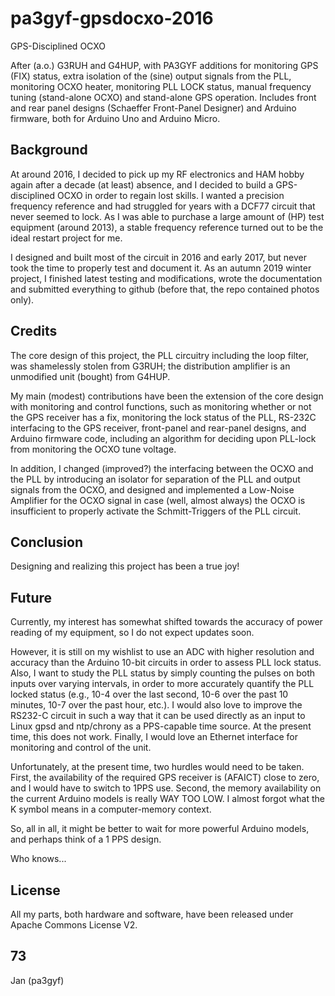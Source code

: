 # pa3gyf-gpsdocxo-2016
GPS-Disciplined OCXO

After (a.o.) G3RUH and G4HUP, with PA3GYF additions for monitoring GPS (FIX) status, extra isolation of the (sine) output signals from the PLL, monitoring OCXO heater, monitoring PLL LOCK status, manual frequency tuning (stand-alone OCXO) and stand-alone GPS operation.
Includes front and rear panel designs (Schaeffer Front-Panel Designer) and Arduino firmware,
both for Arduino Uno and Arduino Micro.

## Background

At around 2016, I decided to pick up my RF electronics and HAM hobby again after a decade (at least) absence,
and I decided to build a GPS-disciplined OCXO in order to regain lost skills.
I wanted a precision frequency reference and had struggled for years with a DCF77 circuit that never
seemed to lock. As I was able to purchase a large amount of (HP) test equipment (around 2013),
a stable frequency reference turned out to be the ideal restart project for me.

I designed and built most of the circuit in 2016 and early 2017, but never took the time to
properly test and document it. As an autumn 2019 winter project, I finished latest testing and modifications,
wrote the documentation
and submitted everything to github (before that, the repo contained photos only).

## Credits

The core design of this project, the PLL circuitry including the loop filter, was shamelessly stolen
from G3RUH; the distribution amplifier is an unmodified unit (bought) from G4HUP.

My main (modest) contributions have been the extension of the core design with monitoring and control functions,
such as monitoring whether or not the GPS receiver has a fix,
monitoring the lock status of the PLL,
RS-232C interfacing to the GPS receiver,
front-panel and rear-panel designs,
and Arduino firmware code, including an algorithm for deciding upon PLL-lock
from monitoring the OCXO tune voltage.

In addition, I changed (improved?) the interfacing between the OCXO and the PLL by
introducing an isolator for separation of the PLL and output signals from the OCXO,
and designed and implemented a Low-Noise Amplifier for the OCXO signal in case (well, almost always)
the OCXO is insufficient to properly activate the Schmitt-Triggers of the PLL circuit.

## Conclusion

Designing and realizing this project has been a true joy!

## Future

Currently, my interest has somewhat shifted towards the accuracy of power reading of my equipment,
so I do not expect updates soon.

However, it is still on my wishlist to use an ADC with higher resolution and accuracy than the Arduino
10-bit circuits in order to assess PLL lock status.
Also, I want to study the PLL status by simply counting the pulses on both
inputs over varying intervals, in order to more accurately quantify the PLL locked status (e.g., 10-4 over
the last second, 10-6 over the past 10 minutes, 10-7 over the past hour, etc.).
I would also love to improve the RS232-C circuit in such a way that it can be used directly as an
input to Linux gpsd and ntp/chrony as a PPS-capable time source.
At the present time, this does not work.
Finally, I would love an Ethernet interface for monitoring and control of the unit.

Unfortunately, at the present time, two hurdles would need to be taken.
First, the availability of the required GPS receiver is (AFAICT) close to zero,
and I would have to switch to 1PPS use.
Second, the memory availability on the current Arduino models is really WAY TOO LOW.
I almost forgot what the K symbol means in a computer-memory context.

So, all in all, it might be better to wait for more powerful Arduino models,
and perhaps think of a 1 PPS design.

Who knows...

## License

All my parts, both hardware and software, have been released under Apache Commons License V2.

## 73

Jan (pa3gyf)

